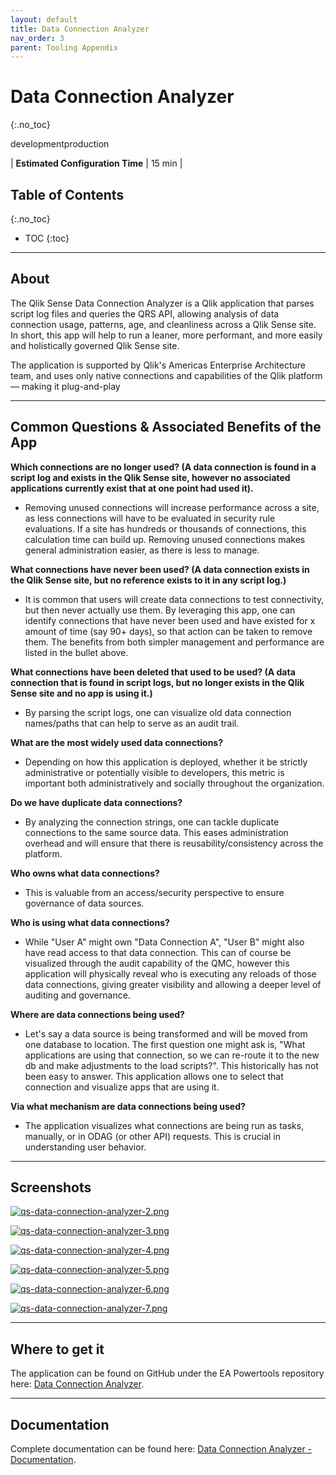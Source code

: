 ```yaml
---
layout: default
title: Data Connection Analyzer
nav_order: 3
parent: Tooling Appendix
---
```


# Data Connection Analyzer <i class="fas fa-tools fa-xs" title="Tooling | Pre-Built Solutions"></i>
{:.no_toc}

<span class="label dev">development</span><span class="label prod">production</span>

|<i class="far fa-clock fa-sm"></i> **Estimated Configuration Time**   | 15 min  |

## Table of Contents
{:.no_toc}

* TOC
{:toc}

-------------------------

## About <i class="fas fa-tools fa-xs" title="Tooling | Pre-Built Solutions"></i>

The Qlik Sense Data Connection Analyzer is a Qlik application that parses script log files and queries the QRS API, allowing analysis of data connection usage, patterns, age, and cleanliness across a Qlik Sense site. In short, this app will help to run a leaner, more performant, and more easily and holistically governed Qlik Sense site. 

The application is supported by Qlik's Americas Enterprise Architecture team, and uses only native connections and capabilities of the Qlik platform— making it plug-and-play

-------------------------

## Common Questions & Associated Benefits of the App

**Which connections are no longer used? (A data connection is found in a script log and exists in the Qlik Sense site, however no associated applications currently exist that at one point had used it).**

- Removing unused connections will increase performance across a site, as less connections will have to be evaluated in security rule evaluations. If a site has hundreds or thousands of connections, this calculation time can build up.
Removing unused connections makes general administration easier, as there is less to manage.

**What connections have never been used? (A data connection exists in the Qlik Sense site, but no reference exists to it in any script log.)**

- It is common that users will create data connections to test connectivity, but then never actually use them. By leveraging this app, one can identify connections that have never been used and have existed for x amount of time (say 90+ days), so that action can be taken to remove them. The benefits from both simpler management and performance are listed in the bullet above.

**What connections have been deleted that used to be used? (A data connection that is found in script logs, but no longer exists in the Qlik Sense site and no app is using it.)**

- By parsing the script logs, one can visualize old data connection names/paths that can help to serve as an audit trail.

**What are the most widely used data connections?**

- Depending on how this application is deployed, whether it be strictly administrative or potentially visible to developers, this metric is important both administratively and socially throughout the organization.

**Do we have duplicate data connections?**

- By analyzing the connection strings, one can tackle duplicate connections to the same source data. This eases administration overhead and will ensure that there is reusability/consistency across the platform.

**Who owns what data connections?**

- This is valuable from an access/security perspective to ensure governance of data sources.

**Who is using what data connections?**

- While "User A" might own "Data Connection A", "User B" might also have read access to that data connection. This can of course be visualized through the audit capability of the QMC, however this application will physically reveal who is executing any reloads of those data connections, giving greater visibility and allowing a deeper level of auditing and governance.

**Where are data connections being used?**

- Let's say a data source is being transformed and will be moved from one database to location. The first question one might ask is, "What applications are using that connection, so we can re-route it to the new db and make adjustments to the load scripts?". This historically has not been easy to answer. This application allows one to select that connection and visualize apps that are using it.

**Via what mechanism are data connections being used?**

- The application visualizes what connections are being run as tasks, manually, or in ODAG (or other API) requests. This is crucial in understanding user behavior.

-------------------------

## Screenshots

[![qs-data-connection-analyzer-2.png](images/qs-data-connection-analyzer-2.png)](https://raw.githubusercontent.com/qs-admin-guide/qs-admin-guide/master/docs/tooling/images/qs-data-connection-analyzer-2.png)

[![qs-data-connection-analyzer-3.png](images/qs-data-connection-analyzer-3.png)](https://raw.githubusercontent.com/qs-admin-guide/qs-admin-guide/master/docs/tooling/images/qs-data-connection-analyzer-3.png)

[![qs-data-connection-analyzer-4.png](images/qs-data-connection-analyzer-4.png)](https://raw.githubusercontent.com/qs-admin-guide/qs-admin-guide/master/docs/tooling/images/qs-data-connection-analyzer-4.png)

[![qs-data-connection-analyzer-5.png](images/qs-data-connection-analyzer-5.png)](https://raw.githubusercontent.com/qs-admin-guide/qs-admin-guide/master/docs/tooling/images/qs-data-connection-analyzer-5.png)

[![qs-data-connection-analyzer-6.png](images/qs-data-connection-analyzer-6.png)](https://raw.githubusercontent.com/qs-admin-guide/qs-admin-guide/master/docs/tooling/images/qs-data-connection-analyzer-6.png)

[![qs-data-connection-analyzer-7.png](images/qs-data-connection-analyzer-7.png)](https://raw.githubusercontent.com/qs-admin-guide/qs-admin-guide/master/docs/tooling/images/qs-data-connection-analyzer-7.png)

-------------------------

## Where to get it <i class="fas fa-tools fa-xs" title="Tooling | Pre-Built Solutions"></i>

The application can be found on GitHub under the EA Powertools repository here: [Data Connection Analyzer](https://github.com/eapowertools/qs-data-connection-analyzer).

-------------------------

## Documentation

Complete documentation can be found here: [Data Connection Analyzer - Documentation](https://github.com/eapowertools/qs-data-connection-analyzer/blob/assets/qs-data-connection-analyzer.pdf).

